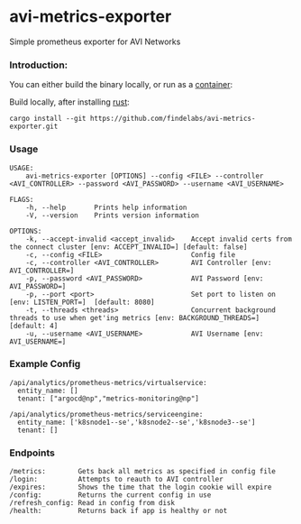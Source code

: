 # avi-metrics-exporter
Simple prometheus exporter for AVI Networks

### Introduction:

You can either build the binary locally, or run as a [container](https://hub.docker.com/r/findelabs/avi-metrics-exporter):

Build locally, after installing [rust](https://rustup.rs/):
```
cargo install --git https://github.com/findelabs/avi-metrics-exporter.git
```


### Usage

```
USAGE:
    avi-metrics-exporter [OPTIONS] --config <FILE> --controller <AVI_CONTROLLER> --password <AVI_PASSWORD> --username <AVI_USERNAME>

FLAGS:
    -h, --help       Prints help information
    -V, --version    Prints version information

OPTIONS:
    -k, --accept-invalid <accept_invalid>    Accept invalid certs from the connect cluster [env: ACCEPT_INVALID=] [default: false]
    -c, --config <FILE>                      Config file
    -c, --controller <AVI_CONTROLLER>        AVI Controller [env: AVI_CONTROLLER=]
    -p, --password <AVI_PASSWORD>            AVI Password [env: AVI_PASSWORD=]
    -p, --port <port>                        Set port to listen on [env: LISTEN_PORT=]  [default: 8080]
    -t, --threads <threads>                  Concurrent background threads to use when get'ing metrics [env: BACKGROUND_THREADS=] [default: 4]
    -u, --username <AVI_USERNAME>            AVI Username [env: AVI_USERNAME=]
```

### Example Config

```
/api/analytics/prometheus-metrics/virtualservice:
  entity_name: []
  tenant: ["argocd@np","metrics-monitoring@np"]

/api/analytics/prometheus-metrics/serviceengine:
  entity_name: ['k8snode1--se','k8snode2--se','k8snode3--se']
  tenant: []
```

### Endpoints 

```
/metrics:        Gets back all metrics as specified in config file
/login:          Attempts to reauth to AVI controller
/expires:        Shows the time that the login cookie will expire
/config:         Returns the current config in use
/refresh_config: Read in config from disk
/health:         Returns back if app is healthy or not
```
